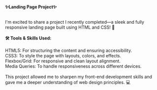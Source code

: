 <br>
<br>
<b>✨Landing Page Project✨</b>
<br>
<br>
<p>I'm excited to share a project I recently completed—a sleek and fully responsive landing page built using HTML and CSS! 🚀
 <br>
<br> 
<b> 🛠️ Tools & Skills Used:</b>
  <br>
<br> 
HTML5: For structuring the content and ensuring accessibility.
  <br>
CSS3: To style the page with layouts, colors, and effects.
    <br>
Flexbox/Grid: For responsive and clean layout alignment.
    <br>
Media Queries: To handle responsiveness across different devices.
  <br>
<br> 
This project allowed me to sharpen my front-end development skills and gave me a deeper understanding of web design principles. 💻
</p>
